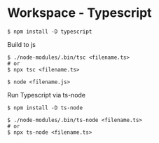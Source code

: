 # Workspace - Typescript

```
$ npm install -D typescript
```

Build to js

```
$ ./node-modules/.bin/tsc <filename.ts>
# or
$ npx tsc <filename.ts>

$ node <filename.js>
```

Run Typescript via ts-node

```
$ npm install -D ts-node
```

```
$ ./node-modules/.bin/ts-node <filename.ts>
# or
$ npx ts-node <filename.ts>
```
